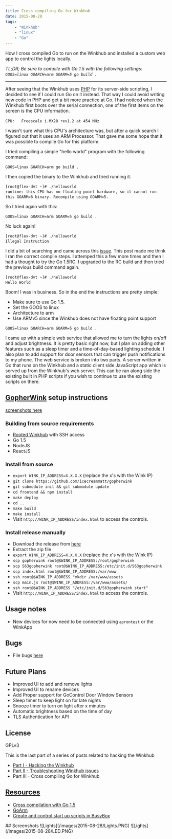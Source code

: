 ```yaml
---
title: Cross compiling Go for Winkhub
date: 2015-08-28
tags:
    - "Winkhub"
    - "linux"
    - "Go"
---
```


How I cross compiled Go to run on the Winkhub and installed a custom web app to control the lights locally.

_TL;DR; Be sure to compile with Go 1.5 with the following settings:  
`GOOS=linux GOARCH=arm GOARM=5 go build .`_   
<!--more-->
<hr />

After seeing that the Winkhub uses [PHP](/post/hacking-the-winkhub-part-2#php) for its server-side scripting, I decided to see if I could run Go on it instead. That way I could avoid writing new code in PHP and get a bit more practice at Go. I had noticed when the Winkhub first boots over the serial connection, one of the first items on the screen is the CPU information.

`CPU:   Freescale i.MX28 rev1.2 at 454 MHz`

I wasn't sure what this CPU's architecture was, but after a quick search I figured out that it uses an ARM Processor. That gave me some hope that it was possible to compile Go for this platform.

I tried compiling a simple "hello world" program with the following command:

```
GOOS=linux GOARCH=arm go build .
```

I then copied the binary to the Winkhub and tried running it.

```
[root@flex-dvt ~]# ./helloworld
runtime: this CPU has no floating point hardware, so it cannot run
this GOARM=6 binary. Recompile using GOARM=5.
```

So I tried again with this:

```
GOOS=linux GOARCH=arm GOARM=5 go build .
```
No luck again!
```
[root@flex-dvt ~]# ./helloworld
Illegal Instruction
```

I did a bit of searching and came across this [issue](https://github.com/golang/go/issues/9795). This post made me think I ran the correct compile steps. I attemped this a few more times and then I had a thought to try the Go 1.5RC. I upgraded to the RC build and then tried the previous build command again.

```
[root@flex-dvt ~]# ./helloworld
Hello World
```

Boom! I was in business. So in the end the instructions are pretty simple:

* Make sure to use Go 1.5. 
* Set the GOOS to linux
* Architecture to arm 
* Use ARMv5 since the Winkhub does not have floating point support

```
GOOS=linux GOARCH=arm GOARM=5 go build .
```

I came up with a simple web service that allowed me to turn the lights on/off and adjust brightness. It is pretty basic right now, but I plan on adding other features such as a sleep timer and a time-of-day-based lighting schedule. I also plan to add support for door sensors that can trigger push notifications to my phone. The web service is broken into two parts. A server written in Go that runs on the Winkhub and a static client side JavaScript app which is served up from the Winkhub's web server. This can be ran along side the existing built in PHP scripts if you wish to continue to use the existing scripts on there.

## [GopherWink](https://github.com/icecreammatt/gopherwink) setup instructions 

[screenshots here](#screenshots)

### Building from source requirements

* [Rooted Winkhub](/post/hacking-the-winkhub-part-1/) with SSH access
* Go 1.5
* NodeJS
* ReactJS

### Install from source

* `export WINK_IP_ADDRESS=X.X.X.X` (replace the x's with the Wink IP)
* `git clone https://github.com/icecreammatt/gopherwink`
* `git submodule init && git submodule update`
* `cd frontend && npm install`
* `make deploy`
* `cd ..`
* `make build`
* `make install`
* Visit `http://WINK_IP_ADDRESS/index.html` to access the controls.

### Install release manually

* Download the release from [here](https://github.com/icecreammatt/gopherwink/releases)
* Extract the zip file
* `export WINK_IP_ADDRESS=X.X.X.X` (replace the x's with the Wink IP)
* `scp gopherwink root@$WINK_IP_ADDRESS:/root/gopherwink`
* `scp S63gopherwink root@$WINK_IP_ADDRESS:/etc/init.d/S63gopherwink`
* `scp index.html root@$WINK_IP_ADDRESS:/var/www`
* `ssh root@$WINK_IP_ADDRESS "mkdir /var/www/assets`
* `scp main.js root@$WINK_IP_ADDRESS:/var/www/assets/`
* `ssh root@$WINK_IP_ADDRESS "/etc/init.d/S63gopherwink start"`
* Visit `http://WINK_IP_ADDRESS/index.html` to access the controls.

## Usage notes
* New devices for now need to be connected using `aprontest` or the WinkApp

## Bugs
* File bugs [here](https://github.com/icecreammatt/gopherwink/issues)

## Future Plans
* Improved UI to add and remove lights
* Improved UI to rename devices
* Add Proper support for GoControl Door Window Sensors
* Sleep timer to keep light on for late nights
* Snooze timer to turn on light after x minutes
* Automatic brightness based on the time of day
* TLS Authentication for API

## License

GPLv3

This is the last part of a series of posts related to hacking the Winkhub

* [Part I - Hacking the Winkhub](/post/hacking-the-winkhub-part-1)
* [Part II - Troubleshooting Winkhub issues](/post/hacking-the-winkhub-part-2)
* Part III - Cross compiling Go for Winkhub

## <a href="#" id="Resources">Resources</a>
* <a href="http://dave.cheney.net/2015/08/22/cross-compilation-with-go-1-5" content="nofollow" target="_blank">Cross compilation with Go 1.5</a>
* <a href="https://github.com/golang/go/wiki/GoArm" content="nofollow" target="_blank">GoArm</a>
* <a href="http://unix.stackexchange.com/questions/59018/create-and-control-start-up-scripts-in-busybox" content="nofollow" target="_blank">Create and control start up scripts in BusyBox</a>

<div id="screenshots"></div>
## Screenshots
![Lights](/images/2015-08-28/Lights.PNG)
![Lights](/images/2015-08-28/LED.PNG)

